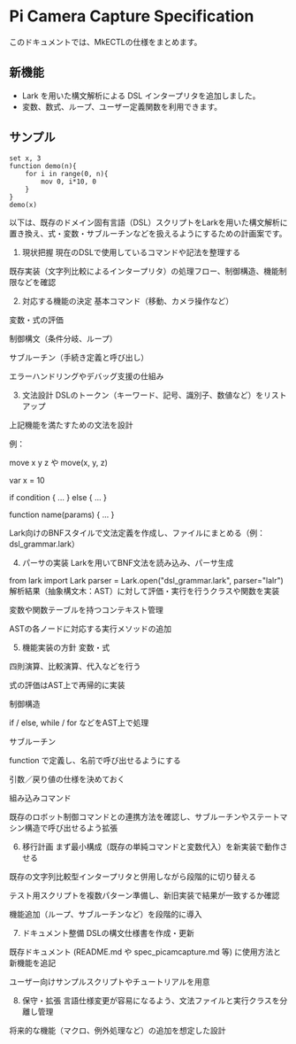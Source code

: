 # Pi Camera Capture Specification

このドキュメントでは、MkECTLの仕様をまとめます。

## 新機能
- Lark を用いた構文解析による DSL インタープリタを追加しました。
- 変数、数式、ループ、ユーザー定義関数を利用できます。

## サンプル
```dsl
set x, 3
function demo(n){
    for i in range(0, n){
        mov 0, i*10, 0
    }
}
demo(x)
```


以下は、既存のドメイン固有言語（DSL）スクリプトをLarkを用いた構文解析に置き換え、式・変数・サブルーチンなどを扱えるようにするための計画案です。

1. 現状把握
現在のDSLで使用しているコマンドや記法を整理する

既存実装（文字列比較によるインタープリタ）の処理フロー、制御構造、機能制限などを確認

2. 対応する機能の決定
基本コマンド（移動、カメラ操作など）

変数・式の評価

制御構文（条件分岐、ループ）

サブルーチン（手続き定義と呼び出し）

エラーハンドリングやデバッグ支援の仕組み

3. 文法設計
DSLのトークン（キーワード、記号、識別子、数値など）をリストアップ

上記機能を満たすための文法を設計

例：

move x y z や move(x, y, z)

var x = 10

if condition { ... } else { ... }

function name(params) { ... }

Lark向けのBNFスタイルで文法定義を作成し、ファイルにまとめる（例：dsl_grammar.lark）

4. パーサの実装
Larkを用いてBNF文法を読み込み、パーサ生成

from lark import Lark
parser = Lark.open("dsl_grammar.lark", parser="lalr")
解析結果（抽象構文木：AST）に対して評価・実行を行うクラスや関数を実装

変数や関数テーブルを持つコンテキスト管理

ASTの各ノードに対応する実行メソッドの追加

5. 機能実装の方針
変数・式

四則演算、比較演算、代入などを行う

式の評価はAST上で再帰的に実装

制御構造

if / else, while / for などをAST上で処理

サブルーチン

function で定義し、名前で呼び出せるようにする

引数／戻り値の仕様を決めておく

組み込みコマンド

既存のロボット制御コマンドとの連携方法を確認し、サブルーチンやステートマシン構造で呼び出せるよう拡張

6. 移行計画
まず最小構成（既存の単純コマンドと変数代入）を新実装で動作させる

既存の文字列比較型インタープリタと併用しながら段階的に切り替える

テスト用スクリプトを複数パターン準備し、新旧実装で結果が一致するか確認

機能追加（ループ、サブルーチンなど）を段階的に導入

7. ドキュメント整備
DSLの構文仕様書を作成・更新

既存ドキュメント (README.md や spec_picamcapture.md 等) に使用方法と新機能を追記

ユーザー向けサンプルスクリプトやチュートリアルを用意

8. 保守・拡張
言語仕様変更が容易になるよう、文法ファイルと実行クラスを分離し管理

将来的な機能（マクロ、例外処理など）の追加を想定した設計

